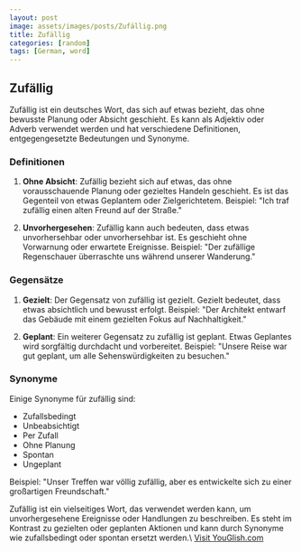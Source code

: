 ```yaml
---
layout: post
image: assets/images/posts/Zufällig.png
title: Zufällig
categories: [random]
tags: [German, word]
---
```


## Zufällig

Zufällig ist ein deutsches Wort, das sich auf etwas bezieht, das ohne bewusste Planung oder Absicht geschieht. Es kann als Adjektiv oder Adverb verwendet werden und hat verschiedene Definitionen, entgegengesetzte Bedeutungen und Synonyme.

### Definitionen

1. **Ohne Absicht**: Zufällig bezieht sich auf etwas, das ohne vorausschauende Planung oder gezieltes Handeln geschieht. Es ist das Gegenteil von etwas Geplantem oder Zielgerichtetem. Beispiel: "Ich traf zufällig einen alten Freund auf der Straße."

2. **Unvorhergesehen**: Zufällig kann auch bedeuten, dass etwas unvorhersehbar oder unvorhersehbar ist. Es geschieht ohne Vorwarnung oder erwartete Ereignisse. Beispiel: "Der zufällige Regenschauer überraschte uns während unserer Wanderung."

### Gegensätze

1. **Gezielt**: Der Gegensatz von zufällig ist gezielt. Gezielt bedeutet, dass etwas absichtlich und bewusst erfolgt. Beispiel: "Der Architekt entwarf das Gebäude mit einem gezielten Fokus auf Nachhaltigkeit."

2. **Geplant**: Ein weiterer Gegensatz zu zufällig ist geplant. Etwas Geplantes wird sorgfältig durchdacht und vorbereitet. Beispiel: "Unsere Reise war gut geplant, um alle Sehenswürdigkeiten zu besuchen."

### Synonyme

Einige Synonyme für zufällig sind:

- Zufallsbedingt
- Unbeabsichtigt
- Per Zufall
- Ohne Planung
- Spontan
- Ungeplant

Beispiel: "Unser Treffen war völlig zufällig, aber es entwickelte sich zu einer großartigen Freundschaft."

Zufällig ist ein vielseitiges Wort, das verwendet werden kann, um unvorhergesehene Ereignisse oder Handlungen zu beschreiben. Es steht im Kontrast zu gezielten oder geplanten Aktionen und kann durch Synonyme wie zufallsbedingt oder spontan ersetzt werden.\ <a id="yg-widget-0" class="youglish-widget" data-query="Zufällig" data-lang="german" data-components="8412" data-auto-start="0" data-bkg-color="theme_light" data-title="How%20to%20pronounce%20Zufällig%20in%20German"  rel="nofollow" href="https://youglish.com">Visit YouGlish.com</a><script async src="https://youglish.com/public/emb/widget.js" charset="utf-8"></script>